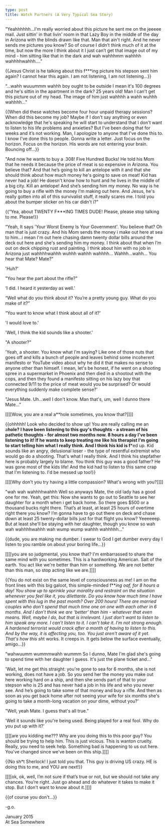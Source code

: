 ```yaml
---
type: post
title: Watch Partners (A Very Typical Sea Story)
---
```

"Yeahhhhhh...I'm really worried about this picture he sent me on the jeeeee mail. Just sittin' in that livin' room in that Lazy Boy in the middle of the day in Arizona with the blinds drawn like that. Man that ain't right. And he never sends me pictures you know? So of course I didn’t think much of it at the time, but now the more I think about it I just can’t get that image out of my mind - him sitting like that in the dark and wah wahhhmm wahhhh wahhhhwahhh...."

{{Jesus Christ is he talking about this f***ing picture his stepson sent him again? I cannot hear this again. I am not listening, I am not listening…}}

“...wahh wuuummm wahhh boy ought to be outside I mean it's 100 degrees and he's sittin in the apartment in the dark? 25 years old! Man I can't get this picture out of my head. The image of him just wahhhh a wahh wuhhh wahhhh..."

{{When did these watches become four hour unpaid therapy sessions? When did this become my job? Maybe if I don't say anything or even acknowledge that he's speaking he will start to understand that I don't want to listen to his life problems and anxieties? But I’ve been doing that for weeks and it’s not working. Man, I apologize to anyone that I've done this to. I know I've done this to people. Gonna write a letter. Just focus on the horizon. Focus on the horizon. His words are not entering your brain. Bouncing off…}}

"And now he wants to buy a .308! Five Hundred Bucks! He told his Mom that he needs it because the price of meat is so expensive in Arizona. You believe that? And that he’s going to kill an antelope with it and that she should think about how much money he's going to save on meat! Kid has never had a job! He doesn't know how to hunt and he lives in the middle of a big city. Kill an antelope! And she’s sending him my money. No way is he going to buy a rifle with the money I’m making out here. And Jesus, he's really gotten into all of this survivalist stuff, it really scares me. I told you about the bumper sticker on his car didn't i?"

{{“Yea, about TWENTY F***ING TIMES DUDE! Please, please stop talking to me. Please!}}

“Yeah, It says 'Your Worst Enemy Is Your Government'. You believe that? Oh man that is just crazy. And his Mom sends the money i make out here at sea to him...i mean I'm out here chasing damn twenty dollar bills around the deck out here and she's sending him my money. I think about that when I’m out on deck chipping rust and painting. I think about him with no job in Arizona just wahhhhwahhh wuhhh wahhh wahhhh... Wahhh…wahh...
You hear that Mate? 
Mate?"

'Huh?'

"You hear the part about the rifle?"

‘I did. I heard it yesterday as well.’

“Well what do you think about it? You’re a pretty young guy. What do you make of it?”

“You want to know what I think about all of it?'

'I would love to.'

'Well, I think the kid sounds like a shooter.'

"A shooter?"

'Yeah, a shooter. You know what I'm saying? Like one of those nuts that goes off and kills a bunch of people and leaves behind some incoherent manifesto or YouTube video about why he did it that makes no sense to anyone other than himself. I mean, let's be honest, if he went on a shooting spree in a supermarket in Phoenix and then died in a shootout with the cops, and then they found a manifesto sitting on his lazy boy that connected 9/11 to the price of meat would you be surprised? Or would everything suddenly make complete sense?'

"Jesus Mate. Uh...well I don't know. Man that's, um, well I dunno there Mate..."

[[[[Wow, you are a real a**hole sometimes, you know that?]]]]

{{ohhhhh! Look who decided to show up! You are really calling me an a**hole? I have been listening to this guy's thoughts - a stream of his pathetic thoughts - for almost two months now. 8 hours a day I've been listening to it! If he wants to keep treating me like his therapist I'm going to start telling him what I really think. And I think his kid is f***ed up. Kid sounds like an angry, delusional loser - the type of resentful extremist who would go do a shooting. That's what I really think. And I think his stepfather here is probably largely to blame. You think this guy was a good father? He was gone most of the kids life! And the kid had to listen to this same crap that I'm listening to. I'd be messed up too!}}

[[[[Why don't you try having a little compassion? What's wrong with you?]]]]

"wah wah wahhhhwahhh Well so anyways Mate, the old lady has a good one for me. Yeah, get this: Now she wants to go out to Seattle to see her daughter for a month when i get back home. So there goes $500 or a thousand bucks right there. That’s at least, at least 25 hours of overtime right there you know? I’m gonna have to go out there on deck and chase down at least 25 twenty-dollar bills just for that flight you know? Yeeeeeep. But at least she'll be staying with her daughter, though you know so wah wah wahhhhwahhh wah wump wump wahhh wahhhhh..."

{{dude, you are making me dumber. I swear to God I get dumber every day I listen to you ramble on about your boring life...}}

[[[[you are so judgmental, you know that? I'm embarrassed to share the same mind with you sometimes. This is a hardworking American. Salt of the earth. You act like we're better than him or something. We are not better than this man, so stop acting like we are.]]]]

{{You do not exist on the same level of consciousness as me! I am on the front lines with this big galoot, this simple-minded f***ing oaf, for 8 hours a day! You show up to sprinkle your morality and restraint on the situation whenever you feel like it, you dilettante. Do you know how much time I have spent with this lug in the past month? Over 200 hours! There are married couples who don't spend that much time one on one with each other in 6 months. And I don’t think we are ‘better’ than him - whatever that even means. Well, maybe I do, but that is irrelevant. I just don’t want to listen to him speak any more. I can’t listen to it. I can’t take it. I’m not strong enough. A hardened terrorist would crack after a month of having to listen to this. And by the way, it is affecting you, too. You just aren't aware of it yet. That's how this sh*t works. It creeps in. It gets below the surface eventually, amigo…}}

“wahwuumm wummmwahh wummm So I dunno, Mate I'm glad she's going to spend time with her daughter I guess. It's just the plane ticket and..."

'Wait, let me get this straight: you're gone to sea for 6 months, she is not working, does not have a job. So you send her the money you make out here working hard on a ship, and then she sends part of that to your stepson who is 25 and has never had a job in his life and who you never see. And he’s going to take some of that money and buy a rifle. And then as soon as you get back home after not seeing your wife for six months she's going to take a month-long vacation on your dime, without you?'

"Well, yeah Mate. I guess that's all true.”

'Well it sounds like you're being used. Being played for a real fool. Why do you put up with it?'

[[[[are you kidding me??? Why are you doing this to this poor guy? You should be trying to help him. This is just vicious. This is wanton cruelty. Really, you need to seek help. Something bad is happening to us out here. You've changed since we've been on this ship.]]]]

{{No sh*t Sherlock! I just told you that. This guy is driving US crazy. HE is doing this to me, and YOU are next!}}

[[[[ok, ok, well, I’m not sure if that’s true or not, but we should not take any chances. You’re right. Just go ahead and do whatever it takes to make it stop. But I don't want to know about it.]]]]

{{of course you don't...}}

-g.o.

January 2015  
At Sea Somewhere
